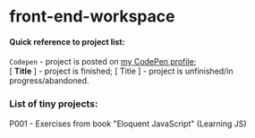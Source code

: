 # front-end-workspace

#### Quick reference to project list:  
`Codepen` - project is posted on [my CodePen profile](https://codepen.io/ryuuto829);  
\[ **Title** \] - project is finished; \[ Title \] - project is unfinished/in progress/abandoned.  

### List of tiny projects:  
P001 - Exercises from book "Eloquent JavaScript" (Learning JS)  